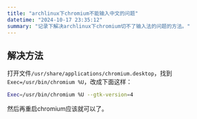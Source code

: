 ```yaml
---
title: "archlinux下chromium不能输入中文的问题"
datetime: "2024-10-17 23:35:12"
summary: "记录下解决archlinux下chromium切不了输入法的问题的方法。"
---
```


## 解决方法

打开文件`/usr/share/applications/chromium.desktop`，找到`Exec=/usr/bin/chromium %U`，改成下面这样：

```zsh
Exec=/usr/bin/chromium %U --gtk-version=4
```

然后再重启chromium应该就可以了。
